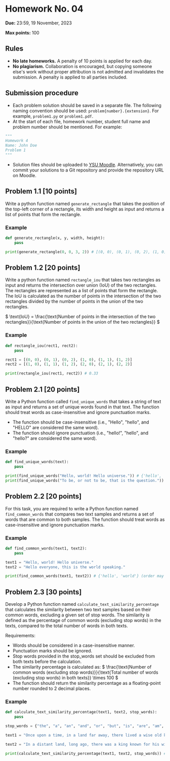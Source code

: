 # Homework No. 04

**Due:** 23:59, 19 November, 2023

**Max points:** 100

## Rules

- **No late homeworks.** A penalty of 10 points is applied for each day.
- **No plagiarism.** Collaboration is encouraged, but copying someone else's work without proper attribution is not admitted and invalidates the submission. A penalty is applied to all parties included.

## Submission procedure

- Each problem solution should be saved in a separate file. The following naming convention should be used: `problem{number}.{extension}`. For example, `problem1.py` or `problem1.pdf`.
- At the start of each file, homework number, student full name and problem number should be mentioned. For example:

```python
"""
Homework 4
Name: John Doe
Problem 1
"""
```

- Solution files should be uploaded to [YSU Moodle](https://e-learning.ysu.am/). Alternatively, you can commit your solutions to a Git repository and provide the repository URL on Moodle.

<div style="page-break-after: always;"></div>

## Problem 1.1 [10 points]

Write a python function named `generate_rectangle` that takes the position of the top-left corner of a rectangle, its width and height as input and returns a list of points that form the rectangle.

### Example

```python
def generate_rectangle(x, y, width, height):
    pass

print(generate_rectangle(0, 0, 3, 2)) # [(0, 0), (0, 1), (0, 2), (1, 0), (1, 1), (1, 2)]
```

## Problem 1.2 [20 points]

Write a python function named `rectangle_iou` that takes two rectangles as input and returns the intersection over union (IoU) of the two rectangles. The rectangles are represented as a list of points that form the rectangle.
The IoU is calculated as the number of points in the intersection of the two rectangles divided by the number of points in the union of the two rectangles.

$ \text{IoU} = \frac{\text{Number of points in the intersection of the two rectangles}}{\text{Number of points in the union of the two rectangles}} $
### Example

```python
def rectangle_iou(rect1, rect2):
    pass

rect1 = [(0, 0), (0, 1), (0, 2), (1, 0), (1, 1), (1, 2)]
rect2 = [(1, 0), (1, 1), (1, 2), (2, 0), (2, 1), (2, 2)]

print(rectangle_iou(rect1, rect2)) # 0.33
```

<div style="page-break-after: always;"></div>

## Problem 2.1 [20 points]

Write a Python function called `find_unique_words` that takes a string of text as input and returns a set of unique words found in that text. The function should treat words as case-insensitive and ignore punctuation marks.

- The function should be case-insensitive (i.e., "Hello", "hello", and "HELLO" are considered the same word).
- The function should ignore punctuation (i.e., "hello!", "hello", and "hello?" are considered the same word).
### Example

```python
def find_unique_words(text):
    pass

print(find_unique_words("Hello, world! Hello universe.")) # {'hello', 'world', 'universe'} (order may vary)
print(find_unique_words("To be, or not to be, that is the question.")) # {'to', 'be', 'or', 'not', 'that', 'is', 'the', 'question'} (order may vary)

```

<div style="page-break-after: always;"></div>

## Problem 2.2 [20 points]

For this task, you are required to write a Python function named `find_common_words` that compares two text samples and returns a set of words that are common to both samples. The function should treat words as case-insensitive and ignore punctuation marks.

### Example

```python
def find_common_words(text1, text2):
    pass

text1 = "Hello, world! Hello universe."
text2 = "Hello everyone, this is the world speaking."

print(find_common_words(text1, text2)) # {'hello', 'world'} (order may vary)
```

<div style="page-break-after: always;"></div>

## Problem 2.3 [30 points]

Develop a Python function named `calculate_text_similarity_percentage` that calculates the similarity between two text samples based on their common words, excluding a given set of stop words. The similarity is defined as the percentage of common words (excluding stop words) in the texts, compared to the total number of words in both texts.

Requirements:
- Words should be considered in a case-insensitive manner.
- Punctuation marks should be ignored.
- Stop words provided in the stop_words set should be excluded from both texts before the calculation.
- The similarity percentage is calculated as: 
$ \frac{\text{Number of common words (excluding stop words)}}{\text{Total number of words (excluding stop words) in both texts}} \times 100 $​
- The function should return the similarity percentage as a floating-point number rounded to 2 decimal places.
### Example

```python
def calculate_text_similarity_percentage(text1, text2, stop_words):
    pass

stop_words = {"the", "a", "an", "and", "or", "but", "is", "are", "am", "was", "were", "be", "been", "being", "have", "has", "had", "do", "does", "did", "shall", "will", "should", "would", "may", "might", "must", "can", "could"}

text1 = "Once upon a time, in a land far away, there lived a wise old king. The king ruled his kingdom with fairness and justice, earning the love and respect of his people. Every day, the king would walk through the kingdom, listening to the concerns of his subjects and offering wisdom and guidance. His kingdom was known for its prosperity and peace, a beacon of hope in a tumultuous world. The people of the land worked hard, but they were happy, knowing that their ruler had their best interests at heart."

text2 = "In a distant land, long ago, there was a king known for his wisdom. He governed his realm with equity and benevolence, which made him beloved by his citizens. The monarch made it a point to roam his kingdom regularly, paying attention to his people's needs and providing advice and assistance. This kingdom was a place of wealth and tranquility, a symbol of optimism in a troubled era. The inhabitants of this kingdom toiled diligently, yet they felt content, secure in the knowledge that their sovereign cared for their wellbeing."

print(calculate_text_similarity_percentage(text1, text2, stop_words)) # 15.00
```

<script type="text/javascript" src="http://cdn.mathjax.org/mathjax/latest/MathJax.js?config=TeX-AMS-MML_HTMLorMML"></script>
<script type="text/x-mathjax-config">
    MathJax.Hub.Config({ tex2jax: {inlineMath: [['$', '$']]}, messageStyle: "none" });
</script>